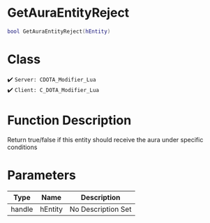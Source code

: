 # GetAuraEntityReject
```lua
bool GetAuraEntityReject(hEntity)
```
# Class
✔️ `Server: CDOTA_Modifier_Lua`  
✔️ `Client: C_DOTA_Modifier_Lua`  

# Function Description
Return true/false if this entity should receive the aura under specific conditions
# Parameters
Type|Name|Description
--|--|--
handle|hEntity|No Description Set
